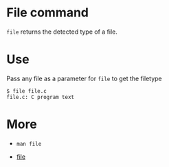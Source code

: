 # File command

`file` returns the detected type of a file.

# Use

Pass any file as a parameter for `file` to get the filetype

```
$ file file.c
file.c: C program text
```

# More

* `man file`

* [file](https://en.wikipedia.org/wiki/File_command)

